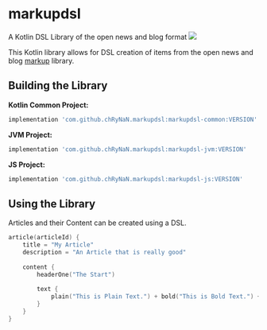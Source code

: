# markupdsl
A Kotlin DSL Library of the open news and blog format
[![](https://jitpack.io/v/chRyNaN/markupdsl.svg)](https://jitpack.io/#chRyNaN/markupdsl)

This Kotlin library allows for DSL creation of items from the open news and blog [markup](https://github.com/chRyNaN/markup) library.

## Building the Library
**Kotlin Common Project:**
```groovy
implementation 'com.github.chRyNaN.markupdsl:markupdsl-common:VERSION'
```
**JVM Project:**
```groovy
implementation 'com.github.chRyNaN.markupdsl:markupdsl-jvm:VERSION'
```
**JS Project:**
```groovy
implementation 'com.github.chRyNaN.markupdsl:markupdsl-js:VERSION'
```

## Using the Library
Articles and their Content can be created using a DSL.
```kotlin
article(articleId) {
    title = "My Article"
    description = "An Article that is really good"
    
    content {
        headerOne("The Start")
        
        text {
            plain("This is Plain Text.") + bold("This is Bold Text.") + "This is also Plain Text."
        }
    }
}
```